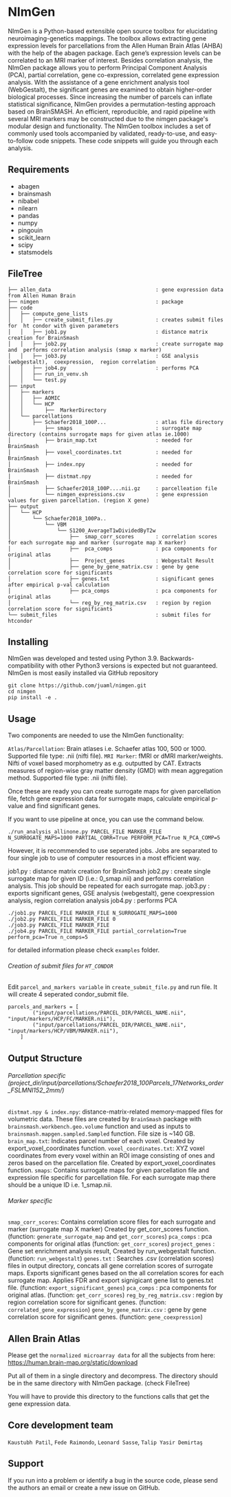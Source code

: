 # NImGen

NImGen is a Python-based extensible open source toolbox for elucidating neuroimaging-genetics mappings. The toolbox allows extracting gene expression levels for parcellations from the Allen Human Brain Atlas (AHBA) with the help of the abagen package. Each gene’s expression levels can be correlated to an MRI marker of interest. Besides correlation analysis, the NImGen package allows you to perform Principal Component Analysis (PCA), partial correlation, gene co-expression, correlated gene expression analysis. With the assistance of a gene enrichment analysis tool (WebGestalt), the significant genes are examined to obtain higher-order biological processes.  Since increasing the number of parcels can inflate statistical significance, NImGen provides a permutation-testing approach based on BrainSMASH. An efficient, reproducible, and rapid pipeline with several MRI markers may be constructed due to the nimgen package's modular design and functionality. The NImGen toolbox includes a set of commonly used tools accompanied by validated, ready-to-use, and easy-to-follow code snippets. These code snippets will guide you through each analysis.

## Requirements

* abagen
* brainsmash
* nibabel
* nilearn
* pandas
* numpy
* pingouin
* scikit_learn
* scipy
* statsmodels


## FileTree
```
├── allen_data                                  : gene expression data from Allen Human Brain
├── nimgen                                      : package
├── code
│   ├── compute_gene_lists
│   │   ├── create_submit_files.py              : creates submit files for  ht condor with given parameters
│   │   ├── job1.py                             : distance matrix creation for BrainSmash
│   │   ├── job2.py                             : create surrogate map and  performs correlation analysis (smap x marker)
│   │   ├── job3.py                             : GSE analysis (webgestalt),  coexpression,  region correlation
│   │   ├── job4.py                             : performs PCA
│   │   ├── run_in_venv.sh
│   │   └── test.py
├── input
│   ├── markers
│   │   ├── AOMIC
│   │   └── HCP
│   │       ├──  MarkerDirectory
│   └── parcellations
│       ├── Schaefer2018_100P...                : atlas file directory
│           ├── smaps                           : surrogate map directory (contains surrogate maps for given atlas ie.1000)
│           ├── brain_map.txt                   : needed for BrainSmash   
│           ├── voxel_coordinates.txt           : needed for BrainSmash
│           ├── index.npy                       : needed for BrainSmash
│           ├── distmat.npy                     : needed for BrainSmash
│           ├── Schaefer2018_100P....nii.gz     : parcelleation file       
│           └── nimgen_expressions.csv          : gene expression values for given parcellation. (region X gene)
├── output
│   └── HCP
│       └── Schaefer2018_100Pa..
│           └── VBM
│               └── S1200_AverageT1wDividedByT2w
│                   ├──  smap_corr_scores       : correlation scores for each surrogate map and marker (surrogate map X marker)
│                   ├──  pca_comps              : pca components for original atlas
│                   ├──  Project_genes          : Webgestalt Result
│                   ├── gene_by_gene_matrix.csv : gene by gene correlation score for significants
│                   ├── genes.txt               : significant genes after empirical p-val calculation
│                   ├── pca_comps               : pca components for original atlas
│                   └── reg_by_reg_matrix.csv   : region by region correlation score for significants
└── submit_files                                : submit files for htcondor
```


## Installing

NImGen was developed and tested using Python 3.9. Backwards-compatibility with other Python3 versions is expected but not guaranteed.
NImGen is most easily installed via GitHub repository


```
git clone https://github.com/juaml/nimgen.git
cd nimgen
pip install -e .
```

## Usage

Two components are needed to use the NImGen functionality:

`Atlas/Parcellation`: Brain atlases i.e. Schaefer atlas 100, 500 or 1000. Supported file type: .nii (nifti file).
`MRI Marker`: fMRI or dMRI marker/weights. Nifti of voxel based morphometry as e.g. outputted by CAT. Extracts measures of region-wise gray matter density (GMD) with mean aggregation method. Supported file type: .nii (nifti file).

Once these are ready you can create surrogate maps for given parcellation file, fetch gene expression data for surrogate maps, calculate empirical p-value and find significant genes.

If you want to use pipeline at once, you can use the command below.

```
./run_analysis_allinone.py PARCEL_FILE MARKER_FILE N_SURROGATE_MAPS=1000 PARTIAL_CORR=True PERFORM_PCA=True N_PCA_COMP=5
```

However, it is recommended to use seperated jobs. Jobs are separated to four single job to use of computer resources in a most efficient way.

job1.py                             : distance matrix creation for BrainSmash
job2.py                             : create single surrogate map for given ID (i.e.: 0_smap.nii) and  performs correlation analysis. This job should be repeated for each surrogate map.
job3.py                             : exports significant genes, GSE analysis (webgestalt), gene coexpression analysis,  region correlation analysis
job4.py                             : performs PCA

```
./job1.py PARCEL_FILE MARKER_FILE N_SURROGATE_MAPS=1000
./job2.py PARCEL_FILE MARKER_FILE 0
./job3.py PARCEL_FILE MARKER_FILE 
./job4.py PARCEL_FILE MARKER_FILE partial_correlation=True perform_pca=True n_comps=5 
```

for detailed information please check `examples` folder.

###### Creation of submit files for `HT_CONDOR`    

Edit `parcel_and_markers variable` in `create_submit_file.py` and run file.
It will create 4 seperated condor_submit file.

```
parcels_and_markers = [
        ("input/parcellations/PARCEL_DIR/PARCEL_NAME.nii", "input/markers/HCP/FC/MARKER.nii"),
        ("input/parcellations/PARCEL_DIR/PARCEL_NAME.nii",    "input/markers/HCP/VBM/MARKER.nii"),
    ]
```

## Output Structure

###### Parcellation specific (project_dir/input/parcellations/Schaefer2018_100Parcels_17Networks_order_FSLMNI152_2mm/)
`distmat.npy & index.npy`: distance-matrix-related memory-mapped files for volumetric data. These files are created by `BrainSmash` package with `brainsmash.workbench.geo.volume` function and used as inputs to `brainsmash.mapgen.sampled.Sampled` function. File size is ~140 GB. 
`brain_map.txt`: Indicates parcel number of each voxel. Created by export_voxel_coordinates function.
`voxel_coordinates.txt`: XYZ voxel coordinates from every voxel within an ROI image consisting of ones and zeros based on the parcellation file. Created by export_voxel_coordinates function.
`smaps`: Contains surrogate maps for given parcellation file and expression file specific for parcellation file. For each surrogate map there should be a unique ID i.e. 1_smap.nii. 

###### Marker specific
`smap_corr_scores`: Contains correlation score files for each surrogate and marker (surrogate map X marker) Created by get_corr_scores function. (function: `generate_surrogate_map` and `get_corr_scores`)
`pca_comps`              : pca components for original atlas (function: `get_corr_scores`)
`project_genes`          : Gene set enrichment analysis result, Created by run_webgestalt function. (function: `run_webgestalt`)
`genes.txt` : Searches .csv (correlation scores) files in output directory, concats all gene correlation scores of surrogate maps. Exports significant genes based on the all correlation scores for each surrogate map. Applies FDR and export signigicant gene list to genes.txt file. (function: `export_significant_genes`)
`pca_comps`               : pca components for original atlas. (function: `get_corr_scores`)
`reg_by_reg_matrix.csv`   : region by region correlation score for significant genes. (function: `correlated_gene_expression`)
 `gene_by_gene_matrix.csv` : gene by gene correlation score for significant genes. (function: `gene_coexpression`)

## Allen Brain Atlas 

Please get the `normalized microarray data` for all the subjects from here:  https://human.brain-map.org/static/download

Put all of them in a single directory and decompress. The directory should be in the same directory with NImGen package. (check FileTree)

You will have to provide this directory to the functions calls that get the gene expression data.

## Core development team
`Kaustubh Patil`, `Fede Raimondo`, `Leonard Sasse`, `Talip Yasir Demirtaş`

## Support
If you run into a problem or identify a bug in the source code, please send the authors an email or create a new issue on GitHub.

